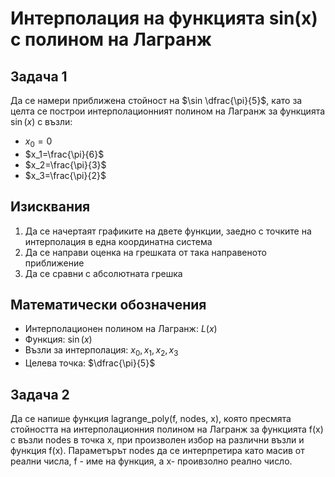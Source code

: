 # Интерполация на функцията sin(x) с полином на Лагранж

## Задача 1 

Да се намери приближена стойност на $\sin \dfrac{\pi}{5}$, като за целта се построи интерполационният полином на Лагранж за функцията $\sin(x)$ с възли:

- $x_0=0$
- $x_1=\frac{\pi}{6}$
- $x_2=\frac{\pi}{3}$
- $x_3=\frac{\pi}{2}$

## Изисквания

1. Да се начертаят графиките на двете функции, заедно с точките на интерполация в една координатна система
2. Да се направи оценка на грешката от така направеното приближение
3. Да се сравни с абсолютната грешка

## Математически обозначения

- Интерполационен полином на Лагранж: $L(x)$
- Функция: $\sin(x)$
- Възли за интерполация: $x_0, x_1, x_2, x_3$
- Целева точка: $\dfrac{\pi}{5}$

## Задача 2

Да се напише функция lagrange_poly(f, nodes, x), която пресмята стойността на интерполационния полином на Лагранж за функцията f(x) с възли nodes в точка x, при произволен избор на различни възли и функция f(x). Параметърът nodes да се интерпретира като масив от реални числа, f - име на функция, a x- проивзолно реално число.
